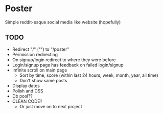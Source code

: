 # Poster

Simple reddit-esque social media like website (hopefully)

## TODO

- Redirect "/" ("") to "/poster"
- Permission redirecting
- On signup/login redirect to where they were before
- Login/signup page has feedback on failed login/signup
- Infinite scroll on main page
    - Sort by time, score (within last 24 hours, week, month, year, all time)
    - Don't show same posts
- Display dates
- Polish and CSS
- Db pool??
- CLEAN CODE?
    - Or just move on to next project